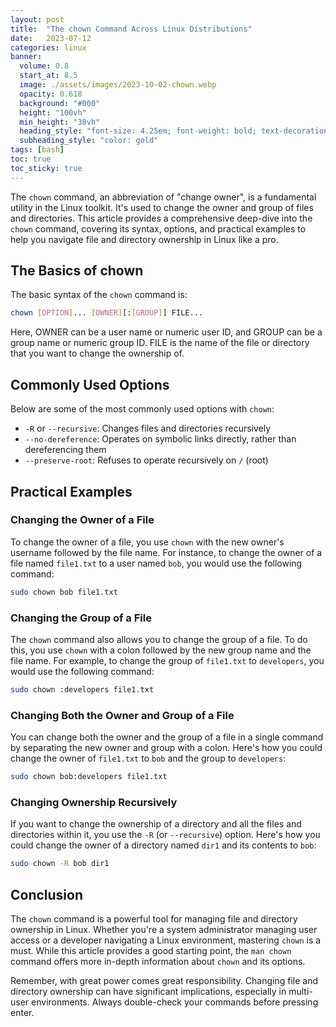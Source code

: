 ```yaml
---
layout: post
title:  "The chown Command Across Linux Distributions"
date:   2023-07-12
categories: linux
banner:
  volume: 0.8
  start_at: 8.5
  image: ./assets/images/2023-10-02-chown.webp
  opacity: 0.618
  background: "#000"
  height: "100vh"
  min_height: "38vh"
  heading_style: "font-size: 4.25em; font-weight: bold; text-decoration: underline"
  subheading_style: "color: gold"
tags: [bash]
toc: true
toc_sticky: true
---
```


The `chown` command, an abbreviation of "change owner", is a fundamental utility in the Linux toolkit. It's used to change the owner and group of files and directories. This article provides a comprehensive deep-dive into the `chown` command, covering its syntax, options, and practical examples to help you navigate file and directory ownership in Linux like a pro.

## The Basics of chown

The basic syntax of the `chown` command is:

```bash
chown [OPTION]... [OWNER][:[GROUP]] FILE...
```

Here, OWNER can be a user name or numeric user ID, and GROUP can be a group name or numeric group ID. FILE is the name of the file or directory that you want to change the ownership of.

## Commonly Used Options

Below are some of the most commonly used options with `chown`:

- `-R` or `--recursive`: Changes files and directories recursively
- `--no-dereference`: Operates on symbolic links directly, rather than dereferencing them
- `--preserve-root`: Refuses to operate recursively on `/` (root)

## Practical Examples

### Changing the Owner of a File

To change the owner of a file, you use `chown` with the new owner's username followed by the file name. For instance, to change the owner of a file named `file1.txt` to a user named `bob`, you would use the following command:

```bash
sudo chown bob file1.txt
```

### Changing the Group of a File

The `chown` command also allows you to change the group of a file. To do this, you use `chown` with a colon followed by the new group name and the file name. For example, to change the group of `file1.txt` to `developers`, you would use the following command:

```bash
sudo chown :developers file1.txt
```

### Changing Both the Owner and Group of a File

You can change both the owner and the group of a file in a single command by separating the new owner and group with a colon. Here's how you could change the owner of `file1.txt` to `bob` and the group to `developers`:

```bash
sudo chown bob:developers file1.txt
```

### Changing Ownership Recursively

If you want to change the ownership of a directory and all the files and directories within it, you use the `-R` (or `--recursive`) option. Here's how you could change the owner of a directory named `dir1` and its contents to `bob`:

```bash
sudo chown -R bob dir1
```

## Conclusion

The `chown` command is a powerful tool for managing file and directory ownership in Linux. Whether you're a system administrator managing user access or a developer navigating a Linux environment, mastering `chown` is a must. While this article provides a good starting point, the `man chown` command offers more in-depth information about `chown` and its options.

Remember, with great power comes great responsibility. Changing file and directory ownership can have significant implications, especially in multi-user environments. Always double-check your commands before pressing enter.